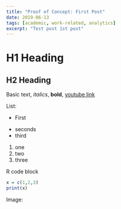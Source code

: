 ```yaml
---
title: "Proof of Concept: First Post"
date: 2019-06-13
tags: [academic, work-related, analytics]
excerpt: "Test post 1st post"
---
```


# H1 Heading

## H2 Heading

Basic text, *italics*, **bold**, [youtube link](youtube.com)

List:
* First
- seconds
- third

1. one
2. two
3. three

R code block
```r
x = c(1,2,3)
print(x)
```


Image:
